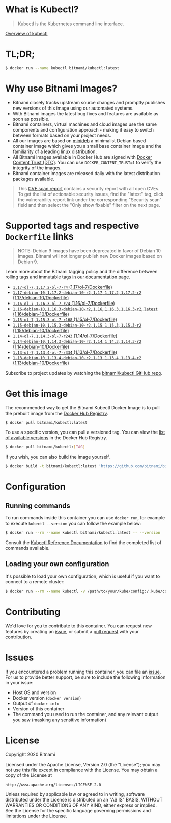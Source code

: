
# What is Kubectl?

> Kubectl is the Kubernetes command line interface.

[Overview of kubectl](https://kubernetes.io/docs/reference/kubectl/overview/)

# TL;DR;

```bash
$ docker run --name kubectl bitnami/kubectl:latest
```

# Why use Bitnami Images?

* Bitnami closely tracks upstream source changes and promptly publishes new versions of this image using our automated systems.
* With Bitnami images the latest bug fixes and features are available as soon as possible.
* Bitnami containers, virtual machines and cloud images use the same components and configuration approach - making it easy to switch between formats based on your project needs.
* All our images are based on [minideb](https://github.com/bitnami/minideb) a minimalist Debian based container image which gives you a small base container image and the familiarity of a leading linux distribution.
* All Bitnami images available in Docker Hub are signed with [Docker Content Trust (DTC)](https://docs.docker.com/engine/security/trust/content_trust/). You can use `DOCKER_CONTENT_TRUST=1` to verify the integrity of the images.
* Bitnami container images are released daily with the latest distribution packages available.


> This [CVE scan report](https://quay.io/repository/bitnami/kubectl?tab=tags) contains a security report with all open CVEs. To get the list of actionable security issues, find the "latest" tag, click the vulnerability report link under the corresponding "Security scan" field and then select the "Only show fixable" filter on the next page.

# Supported tags and respective `Dockerfile` links

> NOTE: Debian 9 images have been deprecated in favor of Debian 10 images. Bitnami will not longer publish new Docker images based on Debian 9.

Learn more about the Bitnami tagging policy and the difference between rolling tags and immutable tags [in our documentation page](https://docs.bitnami.com/containers/how-to/understand-rolling-tags-containers/).


* [`1.17-ol-7`, `1.17.2-ol-7-r4` (1.17/ol-7/Dockerfile)](https://github.com/bitnami/bitnami-docker-kubectl/blob/1.17.2-ol-7-r4/1.17/ol-7/Dockerfile)
* [`1.17-debian-10`, `1.17.2-debian-10-r2`, `1.17`, `1.17.2`, `1.17.2-r2` (1.17/debian-10/Dockerfile)](https://github.com/bitnami/bitnami-docker-kubectl/blob/1.17.2-debian-10-r2/1.17/debian-10/Dockerfile)
* [`1.16-ol-7`, `1.16.3-ol-7-r74` (1.16/ol-7/Dockerfile)](https://github.com/bitnami/bitnami-docker-kubectl/blob/1.16.3-ol-7-r74/1.16/ol-7/Dockerfile)
* [`1.16-debian-10`, `1.16.3-debian-10-r2`, `1.16`, `1.16.3`, `1.16.3-r2`, `latest` (1.16/debian-10/Dockerfile)](https://github.com/bitnami/bitnami-docker-kubectl/blob/1.16.3-debian-10-r2/1.16/debian-10/Dockerfile)
* [`1.15-ol-7`, `1.15.3-ol-7-r168` (1.15/ol-7/Dockerfile)](https://github.com/bitnami/bitnami-docker-kubectl/blob/1.15.3-ol-7-r168/1.15/ol-7/Dockerfile)
* [`1.15-debian-10`, `1.15.3-debian-10-r2`, `1.15`, `1.15.3`, `1.15.3-r2` (1.15/debian-10/Dockerfile)](https://github.com/bitnami/bitnami-docker-kubectl/blob/1.15.3-debian-10-r2/1.15/debian-10/Dockerfile)
* [`1.14-ol-7`, `1.14.3-ol-7-r243` (1.14/ol-7/Dockerfile)](https://github.com/bitnami/bitnami-docker-kubectl/blob/1.14.3-ol-7-r243/1.14/ol-7/Dockerfile)
* [`1.14-debian-10`, `1.14.3-debian-10-r2`, `1.14`, `1.14.3`, `1.14.3-r2` (1.14/debian-10/Dockerfile)](https://github.com/bitnami/bitnami-docker-kubectl/blob/1.14.3-debian-10-r2/1.14/debian-10/Dockerfile)
* [`1.13-ol-7`, `1.13.4-ol-7-r334` (1.13/ol-7/Dockerfile)](https://github.com/bitnami/bitnami-docker-kubectl/blob/1.13.4-ol-7-r334/1.13/ol-7/Dockerfile)
* [`1.13-debian-10`, `1.13.4-debian-10-r2`, `1.13`, `1.13.4`, `1.13.4-r2` (1.13/debian-10/Dockerfile)](https://github.com/bitnami/bitnami-docker-kubectl/blob/1.13.4-debian-10-r2/1.13/debian-10/Dockerfile)

Subscribe to project updates by watching the [bitnami/kubectl GitHub repo](https://github.com/bitnami/bitnami-docker-kubectl).

# Get this image

The recommended way to get the Bitnami Kubectl Docker Image is to pull the prebuilt image from the [Docker Hub Registry](https://hub.docker.com/r/bitnami/kubectl).

```bash
$ docker pull bitnami/kubectl:latest
```

To use a specific version, you can pull a versioned tag. You can view the [list of available versions](https://hub.docker.com/r/bitnami/kubectl/tags/) in the Docker Hub Registry.

```bash
$ docker pull bitnami/kubectl:[TAG]
```

If you wish, you can also build the image yourself.

```bash
$ docker build -t bitnami/kubectl:latest 'https://github.com/bitnami/bitnami-docker-kubectl.git#master:1.16/debian-10'
```

# Configuration

## Running commands

To run commands inside this container you can use `docker run`, for example to execute `kubectl --version` you can follow the example below:

```bash
$ docker run --rm --name kubectl bitnami/kubectl:latest -- --version
```

Consult the [Kubectl Reference Documentation](https://kubernetes.io/docs/reference/generated/kubectl/kubectl-commands) to find the completed list of commands available.

## Loading your own configuration

It's possible to load your own configuration, which is useful if you want to connect to a remote cluster:

```bash
$ docker run --rm --name kubectl -v /path/to/your/kube/config:/.kube/config bitnami/kubectl:latest
```

# Contributing

We'd love for you to contribute to this container. You can request new features by creating an [issue](https://github.com/bitnami/bitnami-docker-kubectl/issues), or submit a [pull request](https://github.com/bitnami/bitnami-docker-kubectl/pulls) with your contribution.

# Issues

If you encountered a problem running this container, you can file an [issue](https://github.com/bitnami/bitnami-docker-kubectl/issues). For us to provide better support, be sure to include the following information in your issue:

- Host OS and version
- Docker version (`docker version`)
- Output of `docker info`
- Version of this container
- The command you used to run the container, and any relevant output you saw (masking any sensitive information)

# License

Copyright 2020 Bitnami

Licensed under the Apache License, Version 2.0 (the "License");
you may not use this file except in compliance with the License.
You may obtain a copy of the License at

    http://www.apache.org/licenses/LICENSE-2.0

Unless required by applicable law or agreed to in writing, software
distributed under the License is distributed on an "AS IS" BASIS,
WITHOUT WARRANTIES OR CONDITIONS OF ANY KIND, either express or implied.
See the License for the specific language governing permissions and
limitations under the License.
